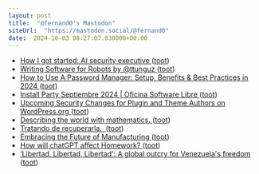 ```yaml
---
layout: post
title:  "@fernand0's Mastodon"
siteUrl:  "https://mastodon.social/@fernand0"
date:  2024-10-03 08:27:07.838000+00:00
---
```

*  [How I got started: AI security executive ](https://securityintelligence.com/articles/how-i-got-started-ai-security-executive) ([toot](https://mastodon.social/@fernand0/113242539808438096))
*  [Writing Software for Robots by @ttunguz ](https://tomtunguz.com/writing-software-for-robots) ([toot](https://mastodon.social/@fernand0/113242385137955585))
*  [How to Use A Password Manager: Setup, Benefits & Best Practices in 2024 ](https://www.esecurityplanet.com/applications/how-to-use-a-password-manager) ([toot](https://mastodon.social/@fernand0/113241541024940554))
*  [Install Party Septiembre 2024 \|  Oficina Software Libre   ](https://osluz.unizar.es/content/install-party-septiembre-2024) ([toot](https://mastodon.social/@fernand0/113240917425851134))
*  [Upcoming Security Changes for Plugin and Theme Authors on WordPress.org ](https://make.wordpress.org/plugins/2024/09/04/upcoming-security-changes-for-plugin-and-theme-authors-on-wordpress-org) ([toot](https://mastodon.social/@fernand0/113238967698150529))
*  [Describing the world with mathematics. ](https://thonyc.wordpress.com/2024/09/04/describing-the-world-with-mathematics) ([toot](https://mastodon.social/@fernand0/113238736756437182))
*  [Tratando de recuperarla.  ](https://avecesunafoto.wordpress.com/2024/10/02/tratando-de-recuperarla) ([toot](https://mastodon.social/@fernand0/113238590637896753))
*  [Embracing the Future of Manufacturing ](https://blog.computationalcomplexity.org/2024/09/embracing-future-of-manufacturing.htm) ([toot](https://mastodon.social/@fernand0/113238521005937764))
*  [How will chatGPT  affect Homework? ](https://blog.computationalcomplexity.org/2024/09/how-will-chatgpt-affect-homework.htm) ([toot](https://mastodon.social/@fernand0/113238358260629580))
*  [‘Libertad, Libertad, Libertad': A global outcry for Venezuela's freedom ](https://globalvoices.org/2024/10/01/libertad-libertad-libertad-a-global-outcry-for-venezuelas-freedom) ([toot](https://mastodon.social/@fernand0/113237603808042868))
